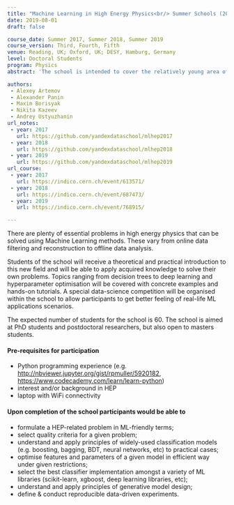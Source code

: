 ```yaml
---
title: "Machine Learning in High Energy Physics<br/> Summer Schools (2017—2019)"
date: 2019-08-01
draft: false

course_date: Summer 2017, Summer 2018, Summer 2019
course_version: Third, Fourth, Fifth
venue: Reading, UK; Oxford, UK; DESY, Hamburg, Germany
level: Doctoral Students
program: Physics
abstract: 'The school is intended to cover the relatively young area of data analysis and computational research that has started to emerge in High Energy Physics (HEP). It is known by several names including “Multivariate Analysis”, “Neural Networks”, “Classification/Clusterization techniques”. In more generic terms, these techniques belong to the field of “Machine Learning”, which is an area that is based on research performed in Statistics and has received a lot of attention from the Data Science community.'

authors: 
 - Alexey Artemov
 - Alexander Panin
 - Maxim Borisyak
 - Nikita Kazeev
 - Andrey Ustyuzhanin
url_notes: 
 - year: 2017
   url: https://github.com/yandexdataschool/mlhep2017
 - year: 2018
   url: https://github.com/yandexdataschool/mlhep2018
 - year: 2019
   url: https://github.com/yandexdataschool/mlhep2019
url_course: 
 - year: 2017
   url: https://indico.cern.ch/event/613571/
 - year: 2018
   url: https://indico.cern.ch/event/687473/
 - year: 2019
   url: https://indico.cern.ch/event/768915/

---
```


There are plenty of essential problems in high energy physics that can be solved using Machine Learning methods. These vary from online data filtering and reconstruction to offline data analysis.

Students of the school will receive a theoretical and practical introduction to this new field and will be able to apply acquired knowledge to solve their own problems. Topics ranging from decision trees to deep learning and hyperparameter optimisation will be covered with concrete examples and hands-on tutorials. A special data-science competition will be organised within the school to allow participants to get better feeling of real-life ML applications scenarios.

The expected number of students for the school is 60. The school is aimed at PhD students and postdoctoral researchers, but also open to masters students.

#### Pre-requisites for participation

 * Python programming experience (e.g. http://nbviewer.jupyter.org/gist/rpmuller/5920182, https://www.codecademy.com/learn/learn-python)
 * interest and/or background in HEP
 * laptop with WiFi connectivity


#### Upon completion of the school participants would be able to

 * formulate a HEP-related problem in ML-friendly terms;
 * select quality criteria for a given problem;
 * understand and apply principles of widely-used classification models (e.g. boosting, bagging, BDT, neural networks, etc) to practical cases;
 * optimise features and parameters of a given model in efficient way under given restrictions;
 * select the best classifier implementation amongst a variety of ML libraries (scikit-learn, xgboost, deep learning libraries, etc);
 * understand and apply principles of generative model design;
 * define & conduct reproducible data-driven experiments.

